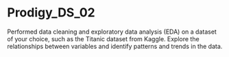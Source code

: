 # Prodigy_DS_02
Performed data cleaning and exploratory data analysis (EDA) on a dataset of your choice, such as the Titanic dataset from Kaggle. Explore the relationships between variables and identify patterns and trends in the data.
